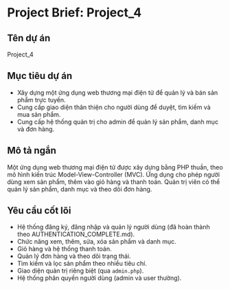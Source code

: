 # Project Brief: Project_4

## Tên dự án
Project_4

## Mục tiêu dự án
* Xây dựng một ứng dụng web thương mại điện tử để quản lý và bán sản phẩm trực tuyến.
* Cung cấp giao diện thân thiện cho người dùng để duyệt, tìm kiếm và mua sản phẩm.
* Cung cấp hệ thống quản trị cho admin để quản lý sản phẩm, danh mục và đơn hàng.

## Mô tả ngắn
Một ứng dụng web thương mại điện tử được xây dựng bằng PHP thuần, theo mô hình kiến trúc Model-View-Controller (MVC). Ứng dụng cho phép người dùng xem sản phẩm, thêm vào giỏ hàng và thanh toán. Quản trị viên có thể quản lý sản phẩm, danh mục và theo dõi đơn hàng.

## Yêu cầu cốt lõi
* Hệ thống đăng ký, đăng nhập và quản lý người dùng (đã hoàn thành theo AUTHENTICATION_COMPLETE.md).
* Chức năng xem, thêm, sửa, xóa sản phẩm và danh mục.
* Giỏ hàng và hệ thống thanh toán.
* Quản lý đơn hàng và theo dõi trạng thái.
* Tìm kiếm và lọc sản phẩm theo nhiều tiêu chí.
* Giao diện quản trị riêng biệt (qua `admin.php`).
* Hệ thống phân quyền người dùng (admin và user thường). 
